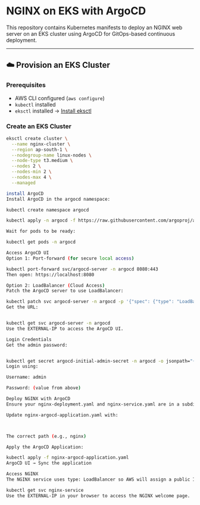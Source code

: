 # NGINX on EKS with ArgoCD

This repository contains Kubernetes manifests to deploy an NGINX web server on an EKS cluster using ArgoCD for GitOps-based continuous deployment.

---

## ☁️ Provision an EKS Cluster

### Prerequisites

- AWS CLI configured (`aws configure`)
- `kubectl` installed
- `eksctl` installed → [Install eksctl](https://docs.aws.amazon.com/eks/latest/userguide/eksctl.html)

### Create an EKS Cluster

```bash
eksctl create cluster \
  --name nginx-cluster \
  --region ap-south-1 \
  --nodegroup-name linux-nodes \
  --node-type t3.medium \
  --nodes 2 \
  --nodes-min 2 \
  --nodes-max 4 \
  --managed

install ArgoCD
Install ArgoCD in the argocd namespace:

kubectl create namespace argocd

kubectl apply -n argocd -f https://raw.githubusercontent.com/argoproj/argo-cd/stable/manifests/install.yaml

Wait for pods to be ready:

kubectl get pods -n argocd

Access ArgoCD UI
Option 1: Port-forward (for secure local access)

kubectl port-forward svc/argocd-server -n argocd 8080:443
Then open: https://localhost:8080

Option 2: LoadBalancer (Cloud Access)
Patch the ArgoCD server to use LoadBalancer:

kubectl patch svc argocd-server -n argocd -p '{"spec": {"type": "LoadBalancer"}}'
Get the URL:


kubectl get svc argocd-server -n argocd
Use the EXTERNAL-IP to access the ArgoCD UI.

Login Credentials
Get the admin password:


kubectl get secret argocd-initial-admin-secret -n argocd -o jsonpath="{.data.password}" | base64 -d && echo
Login using:

Username: admin

Password: (value from above)

Deploy NGINX with ArgoCD
Ensure your nginx-deployment.yaml and nginx-service.yaml are in a subdirectory (e.g., nginx/)

Update nginx-argocd-application.yaml with:



The correct path (e.g., nginx)

Apply the ArgoCD Application:

kubectl apply -f nginx-argocd-application.yaml
ArgoCD UI → Sync the application

Access NGINX
The NGINX service uses type: LoadBalancer so AWS will assign a public IP.

kubectl get svc nginx-service
Use the EXTERNAL-IP in your browser to access the NGINX welcome page.